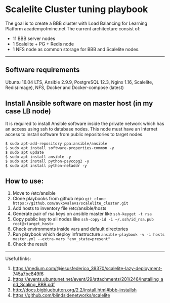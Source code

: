 Scalelite Cluster tuning playbook
=======
The goal is to create a BBB cluster with Load Balancing for Learning Platform academyofmine.net 
The current architecture consist of:
- 11 BBB server nodes
- 1 Scalelite + PG + Redis node
- 1 NFS node as common storage for BBB and Scalelite nodes. 

------
Software requirements
------
Ubuntu 16.04 LTS, Ansible 2.9.9, PostgreSQL 12.3, Nginx 1.16, Scalelite, Redis(image), NFS, Docker and Docker-compose (latest)

Install Ansible software on master host (in my case LB node)
------
It is required to install Ansible software inside the private network which has an access using ssh to database nodes. This node must have an Internet access to install software from public repositories to target nodes.
```
$ sudo apt-add-repository ppa:ansible/ansible
$ sudo apt install software-properties-common -y
$ sudo apt update
$ sudo apt install ansible -y
$ sudo apt install python-psycopg2 -y
$ sudo apt install python-netaddr -y
```
How to use:
------
1. Move to /etc/ansible
2. Clone playbooks from github repo ``` git clone https://github.com/avkovalevs/scalelite_cluster.git ```
3. Add hosts to inventory file /etc/ansible/hosts 
4. Generate pair of rsa keys on ansible master like ``` ssh-keyget -t rsa ```
5. Copy public key to all nodes like ``` ssh-copy-id -i ~/.ssh/id_rsa.pub root@<target_host> ```
6. Check environments inside vars and default directories
7. Run playbook which deploy infrastructure ``` ansible-playbook -v -i hosts master.yml --extra-vars "env_state=present" ```
8. Check the result
------

Useful links:
1. https://medium.com/@jesusfederico_39370/scalelite-lazy-deployment-745a7be849f6
2. https://events.ubuntunet.net/event/29/attachments/201/246/Installing_and_Scaling_BBB.pdf
3. http://docs.bigbluebutton.org/2.2/install.html#bbb-installsh
4. https://github.com/blindsidenetworks/scalelite




